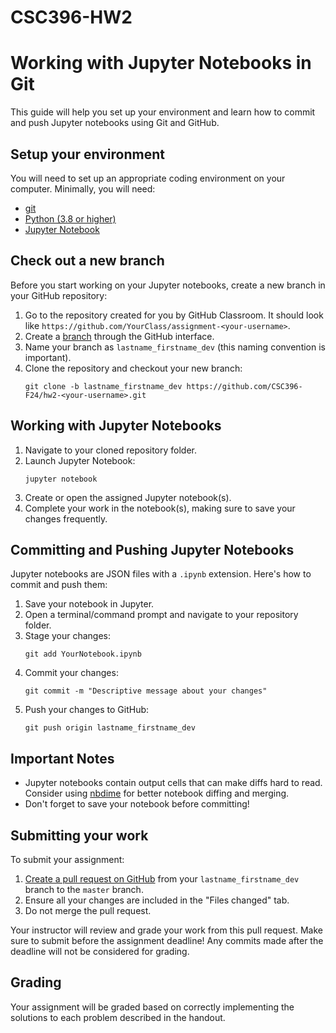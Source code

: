 # CSC396-HW2
# Working with Jupyter Notebooks in Git

This guide will help you set up your environment and learn how to commit and push Jupyter notebooks using Git and GitHub.

## Setup your environment

You will need to set up an appropriate coding environment on your computer. Minimally, you will need:

* [git](https://git-scm.com/downloads/)
* [Python (3.8 or higher)](https://www.python.org/)
* [Jupyter Notebook](https://jupyter.org/install)

## Check out a new branch

Before you start working on your Jupyter notebooks, create a new branch in your GitHub repository:

1. Go to the repository created for you by GitHub Classroom. It should look like `https://github.com/YourClass/assignment-<your-username>`.
2. Create a [branch](https://help.github.com/articles/creating-and-deleting-branches-within-your-repository/) through the GitHub interface.
3. Name your branch as `lastname_firstname_dev` (this naming convention is important).
4. Clone the repository and checkout your new branch:
   ```
   git clone -b lastname_firstname_dev https://github.com/CSC396-F24/hw2-<your-username>.git
   ```

## Working with Jupyter Notebooks

1. Navigate to your cloned repository folder.
2. Launch Jupyter Notebook:
   ```
   jupyter notebook
   ```
3. Create or open the assigned Jupyter notebook(s).
4. Complete your work in the notebook(s), making sure to save your changes frequently.

## Committing and Pushing Jupyter Notebooks

Jupyter notebooks are JSON files with a `.ipynb` extension. Here's how to commit and push them:

1. Save your notebook in Jupyter.
2. Open a terminal/command prompt and navigate to your repository folder.
3. Stage your changes:
   ```
   git add YourNotebook.ipynb
   ```
4. Commit your changes:
   ```
   git commit -m "Descriptive message about your changes"
   ```
5. Push your changes to GitHub:
   ```
   git push origin lastname_firstname_dev
   ```

## Important Notes

- Jupyter notebooks contain output cells that can make diffs hard to read. Consider using [nbdime](https://nbdime.readthedocs.io/) for better notebook diffing and merging.
- Don't forget to save your notebook before committing!

## Submitting your work

To submit your assignment:

1. [Create a pull request on GitHub](https://help.github.com/articles/creating-a-pull-request/#creating-the-pull-request) from your `lastname_firstname_dev` branch to the `master` branch.
2. Ensure all your changes are included in the "Files changed" tab.
3. Do not merge the pull request.

Your instructor will review and grade your work from this pull request. Make sure to submit before the assignment deadline! Any commits made after the deadline will not be considered for grading.

## Grading

Your assignment will be graded based on correctly implementing the solutions to each problem described in the handout.

